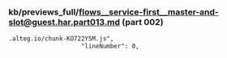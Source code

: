 ### kb/previews_full/flows__service-first__master-and-slot@guest.har.part013.md (part 002)

```md
.alteg.io/chunk-KO722YSM.js",
                    "lineNumber": 0,
   
```

```
